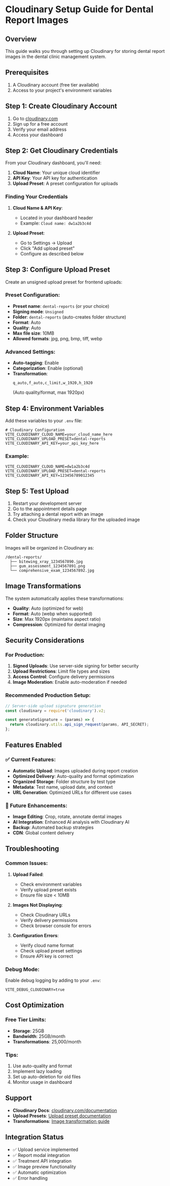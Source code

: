 # Cloudinary Setup Guide for Dental Report Images

## Overview

This guide walks you through setting up Cloudinary for storing dental report images in the dental clinic management system.

## Prerequisites

1. A Cloudinary account (free tier available)
2. Access to your project's environment variables

## Step 1: Create Cloudinary Account

1. Go to [cloudinary.com](https://cloudinary.com)
2. Sign up for a free account
3. Verify your email address
4. Access your dashboard

## Step 2: Get Cloudinary Credentials

From your Cloudinary dashboard, you'll need:

1. **Cloud Name**: Your unique cloud identifier
2. **API Key**: Your API key for authentication
3. **Upload Preset**: A preset configuration for uploads

### Finding Your Credentials

1. **Cloud Name & API Key**: 
   - Located in your dashboard header
   - Example: `Cloud name: dw1a2b3c4d`

2. **Upload Preset**:
   - Go to Settings → Upload
   - Click "Add upload preset"
   - Configure as described below

## Step 3: Configure Upload Preset

Create an unsigned upload preset for frontend uploads:

### Preset Configuration:
- **Preset name**: `dental-reports` (or your choice)
- **Signing mode**: `Unsigned`
- **Folder**: `dental-reports` (auto-creates folder structure)
- **Format**: Auto
- **Quality**: Auto
- **Max file size**: 10MB
- **Allowed formats**: jpg, png, bmp, tiff, webp

### Advanced Settings:
- **Auto-tagging**: Enable
- **Categorization**: Enable (optional)
- **Transformation**: 
  ```
  q_auto,f_auto,c_limit,w_1920,h_1920
  ```
  (Auto quality/format, max 1920px)

## Step 4: Environment Variables

Add these variables to your `.env` file:

```env
# Cloudinary Configuration
VITE_CLOUDINARY_CLOUD_NAME=your_cloud_name_here
VITE_CLOUDINARY_UPLOAD_PRESET=dental-reports
VITE_CLOUDINARY_API_KEY=your_api_key_here
```

### Example:
```env
VITE_CLOUDINARY_CLOUD_NAME=dw1a2b3c4d
VITE_CLOUDINARY_UPLOAD_PRESET=dental-reports
VITE_CLOUDINARY_API_KEY=123456789012345
```

## Step 5: Test Upload

1. Restart your development server
2. Go to the appointment details page
3. Try attaching a dental report with an image
4. Check your Cloudinary media library for the uploaded image

## Folder Structure

Images will be organized in Cloudinary as:
```
/dental-reports/
  ├── bitewing_xray_1234567890.jpg
  ├── gum_assessment_1234567891.png
  └── comprehensive_exam_1234567892.jpg
```

## Image Transformations

The system automatically applies these transformations:
- **Quality**: Auto (optimized for web)
- **Format**: Auto (webp when supported)
- **Size**: Max 1920px (maintains aspect ratio)
- **Compression**: Optimized for dental imaging

## Security Considerations

### For Production:

1. **Signed Uploads**: Use server-side signing for better security
2. **Upload Restrictions**: Limit file types and sizes
3. **Access Control**: Configure delivery permissions
4. **Image Moderation**: Enable auto-moderation if needed

### Recommended Production Setup:
```javascript
// Server-side upload signature generation
const cloudinary = require('cloudinary').v2;

const generateSignature = (params) => {
  return cloudinary.utils.api_sign_request(params, API_SECRET);
};
```

## Features Enabled

### ✅ Current Features:
- **Automatic Upload**: Images uploaded during report creation
- **Optimized Delivery**: Auto-quality and format optimization
- **Organized Storage**: Folder structure by test type
- **Metadata**: Test name, upload date, and context
- **URL Generation**: Optimized URLs for different use cases

### 🔄 Future Enhancements:
- **Image Editing**: Crop, rotate, annotate dental images
- **AI Integration**: Enhanced AI analysis with Cloudinary AI
- **Backup**: Automated backup strategies
- **CDN**: Global content delivery

## Troubleshooting

### Common Issues:

1. **Upload Failed**:
   - Check environment variables
   - Verify upload preset exists
   - Ensure file size < 10MB

2. **Images Not Displaying**:
   - Check Cloudinary URLs
   - Verify delivery permissions
   - Check browser console for errors

3. **Configuration Errors**:
   - Verify cloud name format
   - Check upload preset settings
   - Ensure API key is correct

### Debug Mode:
Enable debug logging by adding to your `.env`:
```env
VITE_DEBUG_CLOUDINARY=true
```

## Cost Optimization

### Free Tier Limits:
- **Storage**: 25GB
- **Bandwidth**: 25GB/month
- **Transformations**: 25,000/month

### Tips:
1. Use auto-quality and format
2. Implement lazy loading
3. Set up auto-deletion for old files
4. Monitor usage in dashboard

## Support

- **Cloudinary Docs**: [cloudinary.com/documentation](https://cloudinary.com/documentation)
- **Upload Presets**: [Upload preset documentation](https://cloudinary.com/documentation/upload_presets)
- **Transformations**: [Image transformation guide](https://cloudinary.com/documentation/image_transformations)

## Integration Status

- ✅ Upload service implemented
- ✅ Report modal integration
- ✅ Treatment API integration
- ✅ Image preview functionality
- ✅ Automatic optimization
- ✅ Error handling 